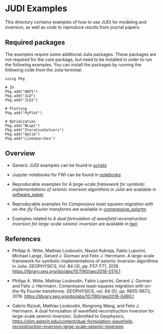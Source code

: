 # JUDI Examples

This directory contains examples of how to use JUDI for modeling and inversion, as well as code to reproduce results from journal papers.

## Required packages

The examples require some additional Julia packages. These packages are not required for the core package, but need to be installed in order to run the following examples. You can install the packages by running the following code from the Julia terminal:

```
using Pkg

# IO
Pkg.add("HDF5")
Pkg.add("JLD")
Pkg.add("JLD2")

# Plotting
Pkg.add("PyPlot")

# Optimization
Pkg.add("NLopt")
Pkg.add("IterativeSolvers")
Pkg.add("Optim")
Pkg.add("LineSearches")
```

## Overview

 * Generic JUDI examples can be found in [scripts](https://github.com/slimgroup/JUDI.jl/tree/master/examples/scripts)

 * Jupyter notebooks for FWI can be found in [notebooks](https://github.com/slimgroup/JUDI.jl/tree/master/examples/notebooks)

 * Reproducable examples for *A large-scale framework for symbolic implementations of seismic inversion algorithms in Julia* are available in [software_paper](https://github.com/slimgroup/JUDI.jl/tree/master/examples/software_paper)

 * Reproducable examples for *Compressive least squares migration with on-the-fly Fourier transforms* are available in [compressive_splsrtm](https://github.com/slimgroup/JUDI.jl/tree/master/examples/compressive_splsrtm)

 * Examples related to *A dual formulation of wavefield reconstruction inversion for large-scale seismic inversion* are available in [twri](https://github.com/slimgroup/JUDI.jl/tree/master/examples/twri)

## References

 * Philipp A. Witte, Mathias Louboutin, Navjot Kukreja, Fabio Luporini, Michael Lange, Gerard J. Gorman and Felix J. Herrmann. A large-scale framework for symbolic implementations of seismic inversion algorithms in Julia. GEOPHYSICS, Vol. 84 (3), pp. F57-F71, 2019. <https://library.seg.org/doi/abs/10.1190/geo2018-0174.1>

 * Philipp A. Witte, Mathias Louboutin, Fabio Luporini, Gerard J. Gorman and Felix J. Herrmann. Compressive least-squares migration with on-the-fly Fourier transforms. GEOPHYSICS, vol. 84 (5), pp. R655-R672, 2019. <https://library.seg.org/doi/abs/10.1190/geo2018-0490.1>


 * Gabrio Rizzuti, Mathias Louboutin, Rongrong Wang, and Felix J. Herrmann. A dual formulation of wavefield reconstruction inversion for large-scale seismic inversion. Submitted to Geophysics. <https://slim.gatech.edu/content/dual-formulation-wavefield-reconstruction-inversion-large-scale-seismic-inversion>
